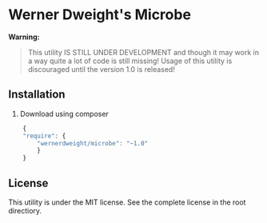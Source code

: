 Werner Dweight's Microbe
====================================

**Warning:**

> This utility IS STILL UNDER DEVELOPMENT and though it may work in a way
> quite a lot of code is still missing! Usage of this utility is discouraged
> until the version 1.0 is released!

Installation
------------

1) Download using composer

```js
	{
    "require": {
        "wernerdweight/microbe": "~1.0"
        }
	}
```

License
-------
This utility is under the MIT license. See the complete license in the root directiory.
